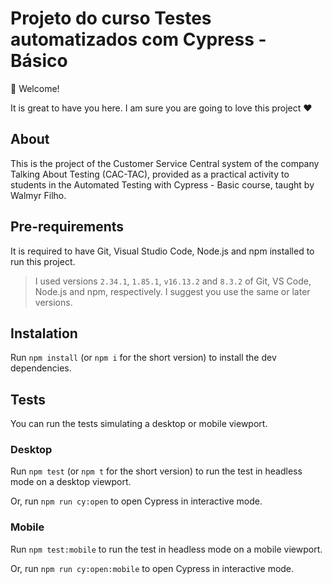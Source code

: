 # Projeto do curso Testes automatizados com Cypress - Básico

👋 Welcome!

It is great to have you here.
I am sure you are going to love this project ❤️

## About

This is the project of the Customer Service Central system of the company Talking About Testing (CAC-TAC), provided as a practical activity to students in the Automated Testing with Cypress - Basic course, taught by Walmyr Filho.

## Pre-requirements

It is required to have Git, Visual Studio Code, Node.js and npm installed to run this project.

> I used versions `2.34.1`, `1.85.1`, `v16.13.2` and `8.3.2` of Git, VS Code, Node.js and npm, respectively. I suggest you use the same or later versions.

## Instalation

Run `npm install` (or `npm i` for the short version) to install the dev dependencies.

## Tests

You can run the tests simulating a desktop or mobile viewport.

### Desktop

Run `npm test` (or `npm t` for the short version) to run the test in headless mode on a desktop viewport.

Or, run `npm run cy:open` to open Cypress in interactive mode.

### Mobile

Run `npm test:mobile` to run the test in headless mode on a mobile viewport.

Or, run `npm run cy:open:mobile` to open Cypress in interactive mode.